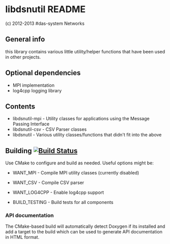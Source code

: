 # libdsnutil README
(c) 2012-2013 #das-system Networks

## General info
this library contains various little utility/helper functions that have been
used in other projects.


## Optional dependencies
* MPI implementation
* log4cpp logging library


## Contents
* libdsnutil-mpi - Utility classes for applications using the Message Passing Interface
* libdsnutil-csv - CSV Parser classes
* libdsnutil     - Various utility classes/functions that didn't fit into the above


## Building [![Build Status](https://travis-ci.org/png85/dsnutil.png?branch=master)](https://travis-ci.org/png85/dsnutil)
Use CMake to configure and build as needed. Useful options might be:

* WANT_MPI      - Compile MPI utility classes (currently disabled)
* WANT_CSV      - Compile CSV parser
* WANT_LOG4CPP  - Enable log4cpp support

* BUILD_TESTING - Build tests for all components

### API documentation
The CMake-based build will automatically detect Doxygen if its installed and add a target to the build which can be used to generate API documentation in HTML format.


